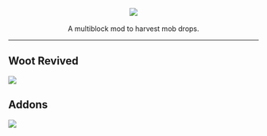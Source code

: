 <p align="center">
  <img src="https://raw.githubusercontent.com/wootrevived/wootrevived/refs/heads/1.21.1/src/main/resources/woot_revived.png" />
  <br>
  <br>
  A multiblock mod to harvest mob drops.
  <br>
</p>

---

## Woot Revived
<a href="https://github.com/wootrevived/wootrevived">
    <img src="https://github-readme-stats.vercel.app/api/pin/?username=wootrevived&repo=wootrevived&bg_color=00000000&text_color=7f7f7f&title_color=8cb2ff" />
</a>

## Addons
<a href="https://github.com/wootrevived/industrialforegoingaddon">
    <img src="https://github-readme-stats.vercel.app/api/pin/?username=wootrevived&repo=industrialforegoingaddon&bg_color=00000000&text_color=7f7f7f&title_color=8cb2ff" />
</a>
